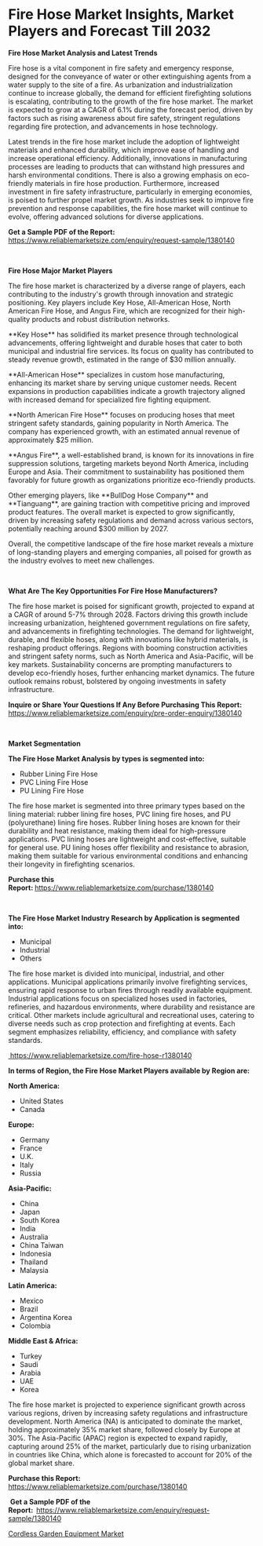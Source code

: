 <p><h1>Fire Hose Market Insights, Market Players and Forecast Till 2032</h1></p><p><strong>Fire Hose Market Analysis and Latest Trends</strong></p>
<p><p>Fire hose is a vital component in fire safety and emergency response, designed for the conveyance of water or other extinguishing agents from a water supply to the site of a fire. As urbanization and industrialization continue to increase globally, the demand for efficient firefighting solutions is escalating, contributing to the growth of the fire hose market. The market is expected to grow at a CAGR of 6.1% during the forecast period, driven by factors such as rising awareness about fire safety, stringent regulations regarding fire protection, and advancements in hose technology.</p><p>Latest trends in the fire hose market include the adoption of lightweight materials and enhanced durability, which improve ease of handling and increase operational efficiency. Additionally, innovations in manufacturing processes are leading to products that can withstand high pressures and harsh environmental conditions. There is also a growing emphasis on eco-friendly materials in fire hose production. Furthermore, increased investment in fire safety infrastructure, particularly in emerging economies, is poised to further propel market growth. As industries seek to improve fire prevention and response capabilities, the fire hose market will continue to evolve, offering advanced solutions for diverse applications.</p></p>
<p><strong>Get a Sample PDF of the Report:&nbsp;</strong> <a href="https://www.reliablemarketsize.com/enquiry/request-sample/1380140?utm_campaign=2297&utm_medium=2&utm_source=Github&utm_content=ia&utm_term=23022025&utm_id=fire-hose">https://www.reliablemarketsize.com/enquiry/request-sample/1380140</a></p>
<p>&nbsp;</p>
<p><strong>Fire Hose Major Market Players</strong></p>
<p><p>The fire hose market is characterized by a diverse range of players, each contributing to the industry's growth through innovation and strategic positioning. Key players include Key Hose, All-American Hose, North American Fire Hose, and Angus Fire, which are recognized for their high-quality products and robust distribution networks. </p><p>**Key Hose** has solidified its market presence through technological advancements, offering lightweight and durable hoses that cater to both municipal and industrial fire services. Its focus on quality has contributed to steady revenue growth, estimated in the range of $30 million annually.</p><p>**All-American Hose** specializes in custom hose manufacturing, enhancing its market share by serving unique customer needs. Recent expansions in production capabilities indicate a growth trajectory aligned with increased demand for specialized fire fighting equipment.</p><p>**North American Fire Hose** focuses on producing hoses that meet stringent safety standards, gaining popularity in North America. The company has experienced growth, with an estimated annual revenue of approximately $25 million.</p><p>**Angus Fire**, a well-established brand, is known for its innovations in fire suppression solutions, targeting markets beyond North America, including Europe and Asia. Their commitment to sustainability has positioned them favorably for future growth as organizations prioritize eco-friendly products.</p><p>Other emerging players, like **BullDog Hose Company** and **Tianguang**, are gaining traction with competitive pricing and improved product features. The overall market is expected to grow significantly, driven by increasing safety regulations and demand across various sectors, potentially reaching around $300 million by 2027.</p><p>Overall, the competitive landscape of the fire hose market reveals a mixture of long-standing players and emerging companies, all poised for growth as the industry evolves to meet new challenges.</p></p>
<p>&nbsp;</p>
<p><strong>What Are The Key Opportunities For Fire Hose Manufacturers?</strong></p>
<p><p>The fire hose market is poised for significant growth, projected to expand at a CAGR of around 5-7% through 2028. Factors driving this growth include increasing urbanization, heightened government regulations on fire safety, and advancements in firefighting technologies. The demand for lightweight, durable, and flexible hoses, along with innovations like hybrid materials, is reshaping product offerings. Regions with booming construction activities and stringent safety norms, such as North America and Asia-Pacific, will be key markets. Sustainability concerns are prompting manufacturers to develop eco-friendly hoses, further enhancing market dynamics. The future outlook remains robust, bolstered by ongoing investments in safety infrastructure.</p></p>
<p><strong>Inquire or Share Your Questions If Any Before Purchasing This Report:</strong> <a href="https://www.reliablemarketsize.com/enquiry/pre-order-enquiry/1380140?utm_campaign=2297&utm_medium=2&utm_source=Github&utm_content=ia&utm_term=23022025&utm_id=fire-hose">https://www.reliablemarketsize.com/enquiry/pre-order-enquiry/1380140</a></p>
<p>&nbsp;</p>
<p><strong>Market Segmentation</strong></p>
<p><strong>The Fire Hose Market Analysis by types is segmented into:</strong></p>
<p><ul><li>Rubber Lining Fire Hose</li><li>PVC Lining Fire Hose</li><li>PU Lining Fire Hose</li></ul></p>
<p><p>The fire hose market is segmented into three primary types based on the lining material: rubber lining fire hoses, PVC lining fire hoses, and PU (polyurethane) lining fire hoses. Rubber lining hoses are known for their durability and heat resistance, making them ideal for high-pressure applications. PVC lining hoses are lightweight and cost-effective, suitable for general use. PU lining hoses offer flexibility and resistance to abrasion, making them suitable for various environmental conditions and enhancing their longevity in firefighting scenarios.</p></p>
<p><strong>Purchase this Report:&nbsp;</strong><a href="https://www.reliablemarketsize.com/purchase/1380140?utm_campaign=2297&utm_medium=2&utm_source=Github&utm_content=ia&utm_term=23022025&utm_id=fire-hose">https://www.reliablemarketsize.com/purchase/1380140</a></p>
<p>&nbsp;</p>
<p><strong>The Fire Hose Market Industry Research by Application is segmented into:</strong></p>
<p><ul><li>Municipal</li><li>Industrial</li><li>Others</li></ul></p>
<p><p>The fire hose market is divided into municipal, industrial, and other applications. Municipal applications primarily involve firefighting services, ensuring rapid response to urban fires through readily available equipment. Industrial applications focus on specialized hoses used in factories, refineries, and hazardous environments, where durability and resistance are critical. Other markets include agricultural and recreational uses, catering to diverse needs such as crop protection and firefighting at events. Each segment emphasizes reliability, efficiency, and compliance with safety standards.</p></p>
<p><a href="https://www.reliablemarketsize.com/fire-hose-r1380140?utm_campaign=2297&utm_medium=2&utm_source=Github&utm_content=ia&utm_term=23022025&utm_id=fire-hose">&nbsp;https://www.reliablemarketsize.com/fire-hose-r1380140</a></p>
<p><strong>In terms of Region, the Fire Hose Market Players available by Region are:</strong></p>
<p>
    <p> <strong> North America: </strong>
        <ul>
            <li>United States</li>
            <li>Canada</li>
        </ul>
        </p> 
    <p> <strong> Europe: </strong>
        <ul>
            <li>Germany</li>
            <li>France</li>
            <li>U.K.</li>
            <li>Italy</li>
            <li>Russia</li>
        </ul>
        </p> 
    <p> <strong> Asia-Pacific: </strong>
        <ul>
            <li>China</li>
            <li>Japan</li>
            <li>South Korea</li>
            <li>India</li>
            <li>Australia</li>
            <li>China Taiwan</li>
            <li>Indonesia</li>
            <li>Thailand</li>
            <li>Malaysia</li>
        </ul>
        </p> 
    <p> <strong> Latin America: </strong>
        <ul>
            <li>Mexico</li>
            <li>Brazil</li>
            <li>Argentina Korea</li>
            <li>Colombia</li>
        </ul>
        </p> 
    <p> <strong> Middle East & Africa: </strong>
        <ul>
            <li>Turkey</li>
            <li>Saudi</li>
            <li>Arabia</li>
            <li>UAE</li>
            <li>Korea</li>
        </ul>
    </p>
    </p>
<p><p>The fire hose market is projected to experience significant growth across various regions, driven by increasing safety regulations and infrastructure development. North America (NA) is anticipated to dominate the market, holding approximately 35% market share, followed closely by Europe at 30%. The Asia-Pacific (APAC) region is expected to expand rapidly, capturing around 25% of the market, particularly due to rising urbanization in countries like China, which alone is forecasted to account for 20% of the global market share.</p></p>
<p><strong>Purchase this Report: </strong><a href="https://www.reliablemarketsize.com/purchase/1380140?utm_campaign=2297&utm_medium=2&utm_source=Github&utm_content=ia&utm_term=23022025&utm_id=fire-hose">https://www.reliablemarketsize.com/purchase/1380140</a></p>
<p>&nbsp;<strong>Get a Sample PDF of the Report:&nbsp;&nbsp;</strong><a href="https://www.reliablemarketsize.com/enquiry/request-sample/1380140?utm_campaign=2297&utm_medium=2&utm_source=Github&utm_content=ia&utm_term=23022025&utm_id=fire-hose">https://www.reliablemarketsize.com/enquiry/request-sample/1380140</a></p>
<p><strong></strong></p>
<p><p><a href="https://github.com/dierdrecrichton210/Market-Research-Report-List-1/blob/main/cordless-garden-equipment-market.md?utm_campaign=2297&utm_medium=2&utm_source=Github&utm_content=ia&utm_term=23022025&utm_id=fire-hose">Cordless Garden Equipment Market</a></p></p>